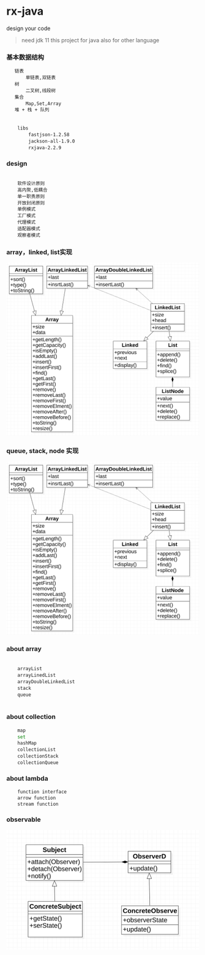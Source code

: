 # rx-java

design your code
    
> need jdk 11
> this project for java
> also for other language

### 基本数据结构

```bash
   链表
       单链表,双链表
   树
       二叉树,线段树
   集合
       Map,Set,Array
   堆 + 栈 + 队列
```


```bash

    libs
        fastjson-1.2.58
        jackson-all-1.9.0
        rxjava-2.2.9
```

### design

```bash

    软件设计原则
    高内聚,低耦合
    单一职责原则
    开放封闭原则
    单例模式
    工厂模式
    代理模式
    适配器模式
    观察者模式

```

### array，linked, list实现

[![array-linked-list](https://github.com/guobin211/rx-java/blob/master/design/array.png)](https://github.com/guobin211/rx-java)

### queue, stack, node 实现
[![queue-stack](https://github.com/guobin211/rx-java/blob/master/design/queue.png)](https://github.com/guobin211/rx-java)


### about array
    
```bash

    arrayList
    arrayLinedList
    arrayDoubleLinkedList
    stack
    queue
    
```
    
### about collection

```bash
    map
    set
    hashMap
    collectionList
    collectionStack
    collectionQueue

```

### about lambda

```
    function interface
    arrow function
    stream function

```

### observable

[![observable](https://github.com/guobin211/rx-java/blob/master/design/observer.png)](https://github.com/guobin211/rx-java)

